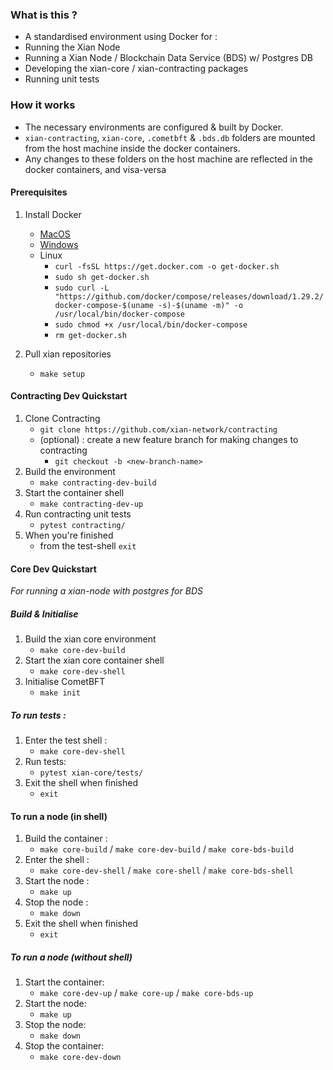 ### What is this ?
- A standardised environment using Docker for :
- Running the Xian Node
- Running a Xian Node / Blockchain Data Service (BDS) w/ Postgres DB
- Developing the xian-core / xian-contracting packages
- Running unit tests

### How it works
- The necessary environments are configured & built by Docker.
- `xian-contracting`, `xian-core`, `.cometbft` & `.bds.db` folders are mounted from the host machine inside the docker containers.
- Any changes to these folders on the host machine are reflected in the docker containers, and visa-versa

#### Prerequisites
1. Install Docker
    - [MacOS](https://docs.docker.com/desktop/install/mac-install/)
    - [Windows](https://docs.docker.com/desktop/install/windows-install/)
    - Linux
        - `curl -fsSL https://get.docker.com -o get-docker.sh`
        - `sudo sh get-docker.sh`
        - `sudo curl -L "https://github.com/docker/compose/releases/download/1.29.2/docker-compose-$(uname -s)-$(uname -m)" -o /usr/local/bin/docker-compose`
        - `sudo chmod +x /usr/local/bin/docker-compose`
        - `rm get-docker.sh`

2. Pull xian repositories
    - `make setup`

#### Contracting Dev Quickstart 
1. Clone Contracting
    - `git clone https://github.com/xian-network/contracting`
    - (optional) : create a new feature branch for making changes to contracting
        - `git checkout -b <new-branch-name>`
2. Build the environment
    - `make contracting-dev-build`
3. Start the container shell
    - `make contracting-dev-up`
4. Run contracting unit tests
    - `pytest contracting/`
5. When you're finished
    - from the test-shell `exit`

#### Core Dev Quickstart

*For running a xian-node with postgres for BDS*

##### Build & Initialise
1. Build the xian core environment
    - `make core-dev-build`
2. Start the xian core container shell
    - `make core-dev-shell`
3. Initialise CometBFT
    - `make init`

##### To run tests :
1. Enter the test shell :
    - `make core-dev-shell`
2. Run tests:
    - `pytest xian-core/tests/`
3. Exit the shell when finished
    - `exit`

#### To run a node (in shell)
1. Build the container :
    - `make core-build` / `make core-dev-build` / `make core-bds-build`
1. Enter the shell :
    - `make core-dev-shell` / `make core-shell` / `make core-bds-shell`
2. Start the node :
    - `make up`
3. Stop the node :
    - `make down`
4. Exit the shell when finished
    - `exit`

##### To run a node (without shell)
1. Start the container:
    - `make core-dev-up` / `make core-up` / `make core-bds-up`
2. Start the node:
    - `make up`
3. Stop the node:
    - `make down`
4. Stop the container:
    - `make core-dev-down`

